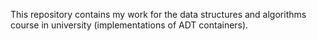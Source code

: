 This repository contains my work for the data structures and algorithms course in university (implementations of ADT containers).
